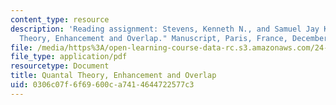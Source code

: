 ```yaml
---
content_type: resource
description: 'Reading assignment: Stevens, Kenneth N., and Samuel Jay Keyser. "Quantal
  Theory, Enhancement and Overlap." Manuscript, Paris, France, December 5, 2006.'
file: /media/https%3A/open-learning-course-data-rc.s3.amazonaws.com/24-941j-the-lexicon-and-its-features-spring-2007/0306c07f6f69600ca7414644722577c3_stevens_keyser07.pdf
file_type: application/pdf
resourcetype: Document
title: Quantal Theory, Enhancement and Overlap
uid: 0306c07f-6f69-600c-a741-4644722577c3
---
```

